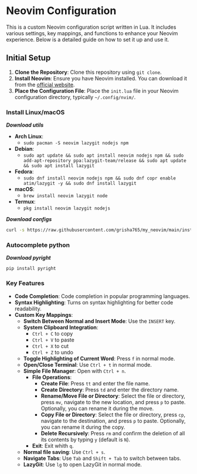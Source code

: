 # Neovim Configuration

This is a custom Neovim configuration script written in Lua. It includes various settings, key mappings, and functions to enhance your Neovim experience. Below is a detailed guide on how to set it up and use it.

## Initial Setup

1. **Clone the Repository**: Clone this repository using `git clone`.
2. **Install Neovim**: Ensure you have Neovim installed. You can download it from the [official website](https://neovim.io/).
3. **Place the Configuration File**: Place the `init.lua` file in your Neovim configuration directory, typically `~/.config/nvim/`.

### Install Linux/macOS

***Download utils***

- **Arch Linux**: 
  - `sudo pacman -S neovim lazygit nodejs npm`
- **Debian**: 
  - `sudo apt update && sudo apt install neovim nodejs npm && sudo add-apt-repository ppa:lazygit-team/release && sudo apt update && sudo apt install lazygit`
- **Fedora**: 
  - `sudo dnf install neovim nodejs npm && sudo dnf copr enable atim/lazygit -y && sudo dnf install lazygit`
- **macOS**: 
  - `brew install neovim lazygit node`
- **Termux**: 
  - `pkg install neovim lazygit nodejs`

***Download configs***

```bash
curl -s https://raw.githubusercontent.com/grisha765/my_neovim/main/install.sh | bash
```

### Autocomplete python

***Download pyright***

```shell
pip install pyright
```

### Key Features

- **Code Completion**: Code completion in popular programming languages.
- **Syntax Highlighting**: Turns on syntax highlighting for better code readability.
- **Custom Key Mappings**:
  - **Switch Between Normal and Insert Mode**: Use the `INSERT` key.
  - **System Clipboard Integration**: 
    - `Ctrl + C` to copy
    - `Ctrl + V` to paste
    - `Ctrl + X` to cut
    - `Ctrl + Z` to undo
  - **Toggle Highlighting of Current Word**: Press `f` in normal mode.
  - **Open/Close Terminal**: Use `Ctrl + t` in normal mode.
  - **Simple File Manager**: Open with `Ctrl + n`.
    - **File Operations**:
      - **Create File**: Press `tt` and enter the file name.
      - **Create Directory**: Press `td` and enter the directory name.
      - **Rename/Move File or Directory**: Select the file or directory, press `mv`, navigate to the new location, and press `p` to paste. Optionally, you can rename it during the move.
      - **Copy File or Directory**: Select the file or directory, press `cp`, navigate to the destination, and press `p` to paste. Optionally, you can rename it during the copy.
      - **Delete Recursively**: Press `rm` and confirm the deletion of all its contents by typing `y` (default is `N`).
    - **Exit**: Exit whith `q`.
  - **Normal file saving**: Use `Ctrl + s`.
  - **Navigate Tabs**: Use `Tab` and `Shift + Tab` to switch between tabs.
  - **LazyGit**: Use `lg` to open LazyGit in normal mode.
